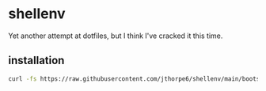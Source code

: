 # shellenv

Yet another attempt at dotfiles, but I think I've cracked it this time.

## installation

```bash
curl -fs https://raw.githubusercontent.com/jthorpe6/shellenv/main/bootstrap.sh | zsh
```